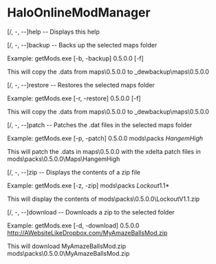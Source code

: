 # HaloOnlineModManager
[/, -, --]help -- Displays this help

[/, -, --]backup -- Backs up the selected maps folder
 
Example: getMods.exe [-b, -backup] 0.5.0.0 [-f]

This will copy the .dats from maps\0.5.0.0 to _dewbackup\maps\0.5.0.0


[/, -, --]restore -- Restores the selected maps folder
 
Example: getMods.exe [-r, -restore] 0.5.0.0 [-f]

This will copy the .dats from maps\0.5.0.0 to _dewbackup\maps\0.5.0.0


[/, -, --]patch -- Patches the .dat files in the selected maps folder
 
Example: getMods.exe [-p, -patch] 0.5.0.0 mods\packs *HangemHigh*

This will patch the .dats in maps\0.5.0.0 with the xdelta patch files in mods\packs\0.5.0.0\Maps\HangemHigh


[/, -, --]zip -- Displays the contents of a zip file

Example: getMods.exe [-z, -zip] mods\packs *Lockout*1.1*

This will display the contents of mods\packs\0.5.0.0\LockoutV1.1.zip


[/, -, --]download -- Downloads a zip to the selected folder

Example: getMods.exe [-d, -download] 0.5.0.0 http://AWebsiteLikeDropbox.com/MyAmazeBallsMod.zip

This will download MyAmazeBallsMod.zip mods\packs\0.5.0.0\MyAmazeBallsMod.zip
